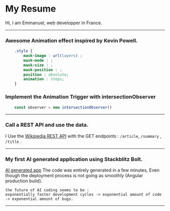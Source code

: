 
# My Resume
Hi, I am Emmanuel, web developper in France.

--------
### Awesome Animation effect inspired by Kevin Powell. 
```css
    .style {
        mask-image : url(layers) ;
        mask-mode : ;
        mask-size : ;
        mask-position : ;
        position : absolute;
        animation : steps;
    }
```
### Implement the Animation Trigger with intersectionObserver
```js
    const observer = new intersectionObserver()
```

--------
### Call a REST API and use the data. 
I Use the [Wikipedia REST API](https://doc.wikimedia.org/Wikibase/master/js/rest-api/) 
with the GET endpoints : `/article`, `/summary` , `/title` . 

--------
### My first AI generated application using Stackblitz Bolt. 
<!-- [Try Stackblitz Bolt](https://bolt.new/) -->

[AI generated app](https://bolt.new/~/stackblitz-starters-m8udfr)
The code was entirely generated in a few minutes, 
Even though the deployment process is not going as smoothly (Angular production build).

    the future of AI coding seems to be : 
    exponentially faster development cycles -> exponential amount of code -> exponential amount of bugs.

--------



